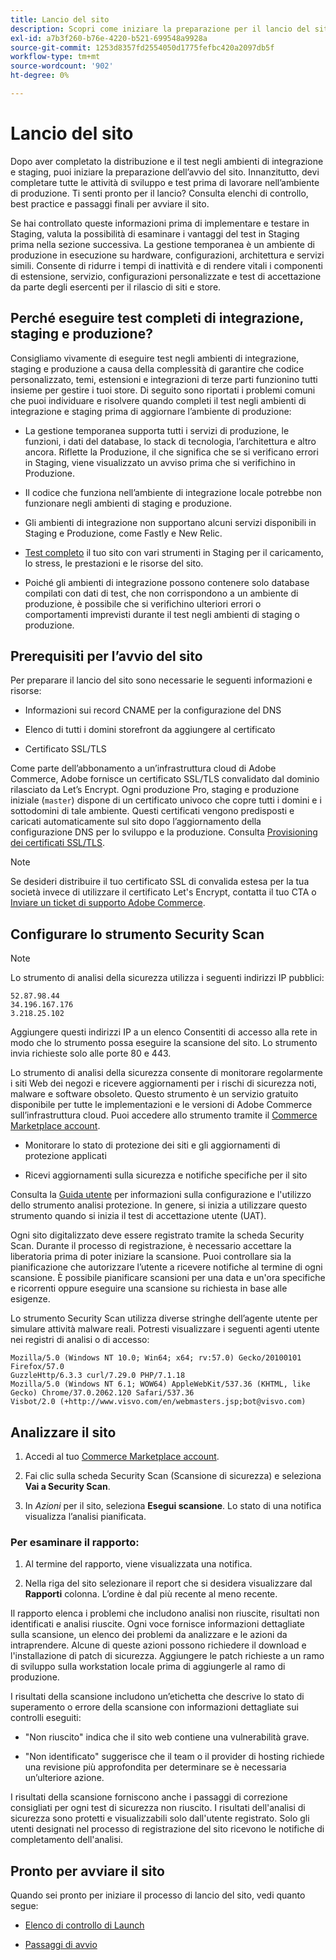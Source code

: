 ```yaml
---
title: Lancio del sito
description: Scopri come iniziare la preparazione per il lancio del sito.
exl-id: a7b3f260-b76e-4220-b521-699548a9928a
source-git-commit: 1253d8357fd2554050d1775fefbc420a2097db5f
workflow-type: tm+mt
source-wordcount: '902'
ht-degree: 0%

---
```


# Lancio del sito

Dopo aver completato la distribuzione e il test negli ambienti di integrazione e staging, puoi iniziare la preparazione dell’avvio del sito. Innanzitutto, devi completare tutte le attività di sviluppo e test prima di lavorare nell’ambiente di produzione. Ti senti pronto per il lancio? Consulta elenchi di controllo, best practice e passaggi finali per avviare il sito.

Se hai controllato queste informazioni prima di implementare e testare in Staging, valuta la possibilità di esaminare i vantaggi del test in Staging prima nella sezione successiva. La gestione temporanea è un ambiente di produzione in esecuzione su hardware, configurazioni, architettura e servizi simili. Consente di ridurre i tempi di inattività e di rendere vitali i componenti di estensione, servizio, configurazioni personalizzate e test di accettazione da parte degli esercenti per il rilascio di siti e store.

## Perché eseguire test completi di integrazione, staging e produzione?

Consigliamo vivamente di eseguire test negli ambienti di integrazione, staging e produzione a causa della complessità di garantire che codice personalizzato, temi, estensioni e integrazioni di terze parti funzionino tutti insieme per gestire i tuoi store. Di seguito sono riportati i problemi comuni che puoi individuare e risolvere quando completi il test negli ambienti di integrazione e staging prima di aggiornare l’ambiente di produzione:

- La gestione temporanea supporta tutti i servizi di produzione, le funzioni, i dati del database, lo stack di tecnologia, l’architettura e altro ancora. Riflette la Produzione, il che significa che se si verificano errori in Staging, viene visualizzato un avviso prima che si verifichino in Produzione.

- Il codice che funziona nell’ambiente di integrazione locale potrebbe non funzionare negli ambienti di staging e produzione.

- Gli ambienti di integrazione non supportano alcuni servizi disponibili in Staging e Produzione, come Fastly e New Relic.

- [Test completo](../test/guidance.md) il tuo sito con vari strumenti in Staging per il caricamento, lo stress, le prestazioni e le risorse del sito.

- Poiché gli ambienti di integrazione possono contenere solo database compilati con dati di test, che non corrispondono a un ambiente di produzione, è possibile che si verifichino ulteriori errori o comportamenti imprevisti durante il test negli ambienti di staging o produzione.

## Prerequisiti per l’avvio del sito

Per preparare il lancio del sito sono necessarie le seguenti informazioni e risorse:

- Informazioni sui record CNAME per la configurazione del DNS

- Elenco di tutti i domini storefront da aggiungere al certificato

- Certificato SSL/TLS

Come parte dell’abbonamento a un’infrastruttura cloud di Adobe Commerce, Adobe fornisce un certificato SSL/TLS convalidato dal dominio rilasciato da Let’s Encrypt. Ogni produzione Pro, staging e produzione iniziale (`master`) dispone di un certificato univoco che copre tutti i domini e i sottodomini di tale ambiente. Questi certificati vengono predisposti e caricati automaticamente sul sito dopo l’aggiornamento della configurazione DNS per lo sviluppo e la produzione. Consulta [Provisioning dei certificati SSL/TLS](../cdn/fastly-configuration.md#provision-ssltls-certificates).

>[!NOTE]
>
>Se desideri distribuire il tuo certificato SSL di convalida estesa per la tua società invece di utilizzare il certificato Let&#39;s Encrypt, contatta il tuo CTA o [Inviare un ticket di supporto Adobe Commerce](https://experienceleague.adobe.com/docs/commerce-knowledge-base/kb/help-center-guide/magento-help-center-user-guide.html#submit-ticket).

## Configurare lo strumento Security Scan

>[!NOTE]
>
>Lo strumento di analisi della sicurezza utilizza i seguenti indirizzi IP pubblici:
>
>```text
>52.87.98.44
>34.196.167.176
>3.218.25.102
>```
>
>Aggiungere questi indirizzi IP a un elenco Consentiti di accesso alla rete in modo che lo strumento possa eseguire la scansione del sito. Lo strumento invia richieste solo alle porte 80 e 443.

Lo strumento di analisi della sicurezza consente di monitorare regolarmente i siti Web dei negozi e ricevere aggiornamenti per i rischi di sicurezza noti, malware e software obsoleto. Questo strumento è un servizio gratuito disponibile per tutte le implementazioni e le versioni di Adobe Commerce sull’infrastruttura cloud. Puoi accedere allo strumento tramite il [Commerce Marketplace account](https://account.magento.com/customer/account/login).

- Monitorare lo stato di protezione dei siti e gli aggiornamenti di protezione applicati

- Ricevi aggiornamenti sulla sicurezza e notifiche specifiche per il sito

Consulta la [Guida utente](https://docs.magento.com/user-guide/magento/security-scan.html) per informazioni sulla configurazione e l&#39;utilizzo dello strumento analisi protezione. In genere, si inizia a utilizzare questo strumento quando si inizia il test di accettazione utente (UAT).

Ogni sito digitalizzato deve essere registrato tramite la scheda Security Scan. Durante il processo di registrazione, è necessario accettare la liberatoria prima di poter iniziare la scansione. Puoi controllare sia la pianificazione che autorizzare l’utente a ricevere notifiche al termine di ogni scansione. È possibile pianificare scansioni per una data e un&#39;ora specifiche e ricorrenti oppure eseguire una scansione su richiesta in base alle esigenze.

Lo strumento Security Scan utilizza diverse stringhe dell’agente utente per simulare attività malware reali. Potresti visualizzare i seguenti agenti utente nei registri di analisi o di accesso:

```text
Mozilla/5.0 (Windows NT 10.0; Win64; x64; rv:57.0) Gecko/20100101 Firefox/57.0
GuzzleHttp/6.3.3 curl/7.29.0 PHP/7.1.18
Mozilla/5.0 (Windows NT 6.1; WOW64) AppleWebKit/537.36 (KHTML, like Gecko) Chrome/37.0.2062.120 Safari/537.36
Visbot/2.0 (+http://www.visvo.com/en/webmasters.jsp;bot@visvo.com)
```

## Analizzare il sito

1. Accedi al tuo [Commerce Marketplace account](https://account.magento.com/customer/account/login).

1. Fai clic sulla scheda Security Scan (Scansione di sicurezza) e seleziona **Vai a Security Scan**.

1. In _Azioni_ per il sito, seleziona **Esegui scansione**. Lo stato di una notifica visualizza l’analisi pianificata.

### Per esaminare il rapporto:

1. Al termine del rapporto, viene visualizzata una notifica.

1. Nella riga del sito selezionare il report che si desidera visualizzare dal **Rapporti** colonna. L’ordine è dal più recente al meno recente.

Il rapporto elenca i problemi che includono analisi non riuscite, risultati non identificati e analisi riuscite. Ogni voce fornisce informazioni dettagliate sulla scansione, un elenco dei problemi da analizzare e le azioni da intraprendere. Alcune di queste azioni possono richiedere il download e l&#39;installazione di patch di sicurezza. Aggiungere le patch richieste a un ramo di sviluppo sulla workstation locale prima di aggiungerle al ramo di produzione.

I risultati della scansione includono un’etichetta che descrive lo stato di superamento o errore della scansione con informazioni dettagliate sui controlli eseguiti:

- &quot;Non riuscito&quot; indica che il sito web contiene una vulnerabilità grave.

- &quot;Non identificato&quot; suggerisce che il team o il provider di hosting richiede una revisione più approfondita per determinare se è necessaria un’ulteriore azione.

I risultati della scansione forniscono anche i passaggi di correzione consigliati per ogni test di sicurezza non riuscito. I risultati dell&#39;analisi di sicurezza sono protetti e visualizzabili solo dall&#39;utente registrato. Solo gli utenti designati nel processo di registrazione del sito ricevono le notifiche di completamento dell&#39;analisi.

## Pronto per avviare il sito

Quando sei pronto per iniziare il processo di lancio del sito, vedi quanto segue:

- [Elenco di controllo di Launch](checklist.md)

- [Passaggi di avvio](steps.md)
